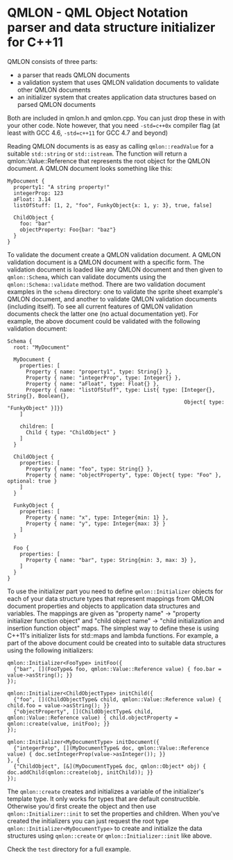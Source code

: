 QMLON - QML Object Notation parser and data structure initializer for C++11
===========================================================================

QMLON consists of three parts:
 * a parser that reads QMLON documents
 * a validation system that uses QMLON validation documents to validate other QMLON documents
 * an initializer system that creates application data structures based on parsed QMLON documents

Both are included in qmlon.h and qmlon.cpp. You can just drop these in with your other code. Note however, that you need `-std=c++0x` compiler flag (at least with GCC 4.6, `-std=c++11` for GCC 4.7 and beyond)

Reading QMLON documents is as easy as calling `qmlon::readValue` for a suitable `std::string` or `std::istream`. The function will return a qmlon::Value::Reference that represents the root object for the QMLON document. A QMLON document looks something like this:

    MyDocument {
      property1: "A string property!"
      integerProp: 123
      aFloat: 3.14
      listOfStuff: [1, 2, "foo", FunkyObject{x: 1, y: 3}, true, false]

      ChildObject {
        foo: "bar"
        objectProperty: Foo{bar: "baz"}
      }
    }

To validate the document create a QMLON validation document. A QMLON validation document is a QMLON document with a specific form. The validation document is loaded like any QMLON document and then given to `qmlon::Schema`, which can validate documents using the `qmlon::Schema::validate` method. There are two validation document examples in the `schema` directory: one to validate the sprite sheet example's QMLON document, and another to validate QMLON validation documents (including itself). To see all current features of QMLON validation documents check the latter one (no actual documentation yet). For example, the above document could be validated with the following validation document:

    Schema {
      root: "MyDocument"

      MyDocument {
        properties: [
          Property { name: "property1", type: String{} },
          Property { name: "integerProp", type: Integer{} },
          Property { name: "aFloat", type: Float{} },
          Property { name: "listOfStuff", type: List{ type: [Integer{}, String{}, Boolean{},
                                                             Object{ type: "FunkyObject" }]}}
        ]

        children: [
          Child { type: "ChildObject" }
        ]
      }

      ChildObject {
        properties: [
          Property { name: "foo", type: String{} },
          Property { name: "objectProperty", type: Object{ type: "Foo" }, optional: true }
        ]
      }

      FunkyObject {
        properties: [
          Property { name: "x", type: Integer{min: 1} },
          Property { name: "y", type: Integer{max: 3} }
        ]
      }

      Foo {
        properties: [
          Property { name: "bar", type: String{min: 3, max: 3} },
        ]
      }
    }

To use the initializer part you need to define `qmlon::Initializer` objects for each of your data structure types that represent mappings from QMLON document properties and objects to application data structures and variables. The mappings are given as "property name" -> "property initializer function object" and "child object name" -> "child initialization and insertion function object" maps. The simplest way to define these is using C++11's initializer lists for std::maps and lambda functions. For example, a part of the above document could be created into to suitable data structures using the following initializers:

    qmlon::Initializer<FooType> initFoo({
      {"bar", [](FooType& foo, qmlon::Value::Reference value) { foo.bar = value->asString(); }}
    });

    qmlon::Initializer<ChildObjectType> initChild({
      {"foo", [](ChildObjectType& child, qmlon::Value::Reference value) { child.foo = value->asString(); }}
      {"objectProperty", [](ChildObjectType& child, qmlon::Value::Reference value) { child.objectProperty = qmlon::create(value, initFoo); }}
    });

    qmlon::Initializer<MyDocumentType> initDocument({
      {"integerProp", [](MyDocumentType& doc, qmlon::Value::Reference value) { doc.setIntegerProp(value->asInteger()); }}
    }, {
      {"ChildObject", [&](MyDocumentType& doc, qmlon::Object* obj) { doc.addChild(qmlon::create(obj, initChild)); }}
    });

The `qmlon::create` creates and initializes a variable of the initializer's template type. It only works for types that are default constructible. Otherwise you'd first create the object and then use `qmlon::Initializer::init` to set the properties and children. When you've created the initializers you can just request the root type `qmlon::Initializer<MyDocumentType>` to create and initialize the data structures using `qmlon::create` or `qmlon::Initializer::init` like above.

Check the `test` directory for a full example.
